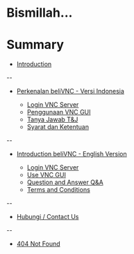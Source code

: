 # Bismillah...

# Summary

* [Introduction](README.md)

--

* [Perkenalan beliVNC - Versi Indonesia](indo_tutorial.md)

    * [Login VNC Server](indo_tutorial_vnc.md)
    * [Penggunaan VNC GUI](indo_tutorial_gui.md)
    * [Tanya Jawab T&J](indo_tanya_jawab.md)
    * [Syarat dan Ketentuan](syarat_dan_ketentuan.md)

--

* [Introduction beliVNC - English Version](english_tutorial.md)

  * [Login VNC Server](english_tutorial_vnc.md)
  * [Use VNC GUI](english_tutorial_gui.md)
  * [Question and Answer Q&A](english_qa.md)
  * [Terms and Conditions](terms_and_conditions.md)

--

* [Hubungi / Contact Us](contact_us.md)

--

* [404 Not Found](404.md)

